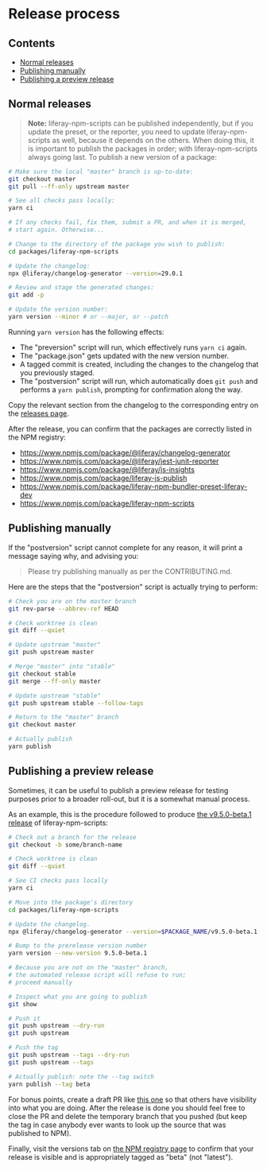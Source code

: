 # Release process

## Contents

-   [Normal releases](#normal-releases)
-   [Publishing manually](#publishing-manually)
-   [Publishing a preview release](#publishing-a-preview-release)

## Normal releases

> **Note:** liferay-npm-scripts can be published independently, but if you update the preset, or the reporter, you need to update liferay-npm-scripts as well, because it depends on the others. When doing this, it is important to publish the packages in order; with liferay-npm-scripts always going last.
> To publish a new version of a package:

```sh
# Make sure the local "master" branch is up-to-date:
git checkout master
git pull --ff-only upstream master

# See all checks pass locally:
yarn ci

# If any checks fail, fix them, submit a PR, and when it is merged,
# start again. Otherwise...

# Change to the directory of the package you wish to publish:
cd packages/liferay-npm-scripts

# Update the changelog:
npx @liferay/changelog-generator --version=29.0.1

# Review and stage the generated changes:
git add -p

# Update the version number:
yarn version --minor # or --major, or --patch
```

Running `yarn version` has the following effects:

-   The "preversion" script will run, which effectively runs `yarn ci` again.
-   The "package.json" gets updated with the new version number.
-   A tagged commit is created, including the changes to the changelog that you previously staged.
-   The "postversion" script will run, which automatically does `git push` and performs a `yarn publish`, prompting for confirmation along the way.

Copy the relevant section from the changelog to the corresponding entry on the [releases page](https://github.com/liferay/liferay-npm-tools/releases).

After the release, you can confirm that the packages are correctly listed in the NPM registry:

-   https://www.npmjs.com/package/@liferay/changelog-generator
-   https://www.npmjs.com/package/@liferay/jest-junit-reporter
-   https://www.npmjs.com/package/@liferay/js-insights
-   https://www.npmjs.com/package/liferay-js-publish
-   https://www.npmjs.com/package/liferay-npm-bundler-preset-liferay-dev
-   https://www.npmjs.com/package/liferay-npm-scripts

## Publishing manually

If the "postversion" script cannot complete for any reason, it will print a message saying why, and advising you:

> Please try publishing manually as per the CONTRIBUTING.md.

Here are the steps that the "postversion" script is actually trying to perform:

```sh
# Check you are on the master branch
git rev-parse --abbrev-ref HEAD

# Check worktree is clean
git diff --quiet

# Update upstream "master"
git push upstream master

# Merge "master" into "stable"
git checkout stable
git merge --ff-only master

# Update upstream "stable"
git push upstream stable --follow-tags

# Return to the "master" branch
git checkout master

# Actually publish
yarn publish
```

## Publishing a preview release

Sometimes, it can be useful to publish a preview release for testing purposes prior to a broader roll-out, but it is a somewhat manual process.

As an example, this is the procedure followed to produce [the v9.5.0-beta.1 release](https://www.npmjs.com/package/liferay-npm-scripts/v/9.5.0-beta.1) of liferay-npm-scripts:

```sh
# Check out a branch for the release
git checkout -b some/branch-name

# Check worktree is clean
git diff --quiet

# See CI checks pass locally
yarn ci

# Move into the package's directory
cd packages/liferay-npm-scripts

# Update the changelog.
npx @liferay/changelog-generator --version=$PACKAGE_NAME/v9.5.0-beta.1

# Bump to the prerelease version number
yarn version --new-version 9.5.0-beta.1

# Because you are not on the "master" branch,
# the automated release script will refuse to run;
# proceed manually

# Inspect what you are going to publish
git show

# Push it
git push upstream --dry-run
git push upstream

# Push the tag
git push upstream --tags --dry-run
git push upstream --tags

# Actually publish: note the --tag switch
yarn publish --tag beta
```

For bonus points, create a draft PR like [this one](https://github.com/liferay/liferay-npm-tools/pull/201) so that others have visibility into what you are doing. After the release is done you should feel free to close the PR and delete the temporary branch that you pushed (but keep the tag in case anybody ever wants to look up the source that was published to NPM).

Finally, visit the versions tab on [the NPM registry page](https://www.npmjs.com/package/liferay-npm-scripts) to confirm that your release is visible and is appropriately tagged as "beta" (not "latest").
